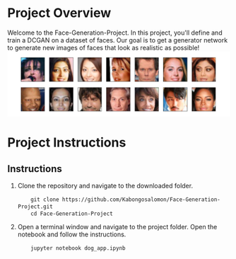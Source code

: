 [//]: # (Image References)

[image1]: ./images/home_project.png "Home"



# Project Overview

Welcome to the Face-Generation-Project. In this project, you'll define and train a DCGAN on a dataset of faces. Our goal is to get a generator network to generate new images of faces that look as realistic as possible!
![Sample Output][image1]


# Project Instructions

## Instructions

1. Clone the repository and navigate to the downloaded folder.
	
	```	
		git clone https://github.com/Kabongosalomon/Face-Generation-Project.git
		cd Face-Generation-Project
	```
	

2. Open a terminal window and navigate to the project folder. Open the notebook and follow the instructions.
	
	```
		jupyter notebook dog_app.ipynb
	```
